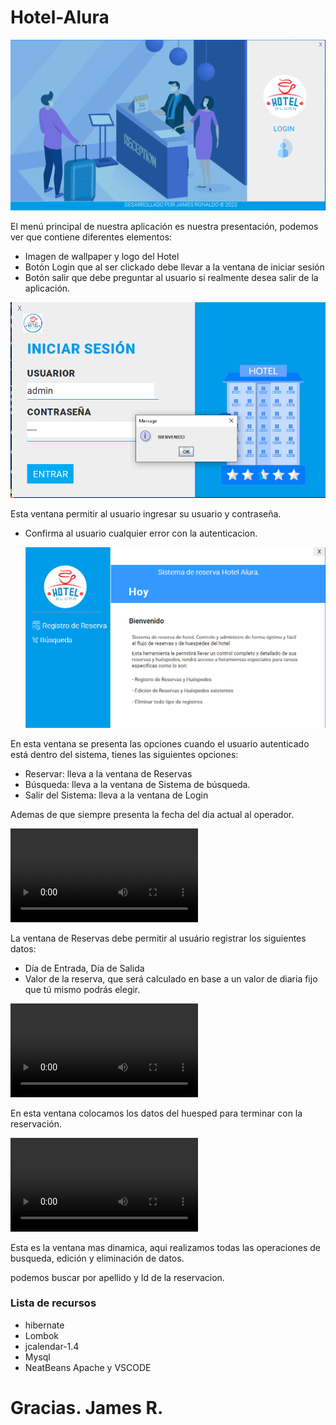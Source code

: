 # Hotel-Alura

![Inicio](<Captura de pantalla 2023-09-16 125047.png>)

El menú principal de nuestra aplicación es nuestra presentación, podemos ver que contiene diferentes elementos:
* Imagen de wallpaper y logo del Hotel
* Botón Login que al ser clickado debe llevar a la ventana de iniciar sesión
* Botón salir que debe preguntar al usuario si realmente desea salir de la aplicación.


![Login](<Captura de pantalla 2023-09-20 102605.png>)

Esta ventana permitir al usuario ingresar su usuario y contraseña.
* Confirma al usuario cualquier error con la autenticacion.
  


  ![Menu de Usuario](MnUsuario.png)

En esta ventana se presenta las opciones cuando el usuario autenticado está dentro del sistema, tienes las siguientes opciones:

* Reservar: lleva a la ventana de Reservas
* Búsqueda: lleva a la ventana de Sistema de búsqueda.
* Salir del Sistema: lleva a la ventana de Login

Ademas de que siempre presenta la fecha del dia actual al operador.

<video src="2023-09-20%2010-33-46.mp4" controls title="Reservación"></video>

La ventana de Reservas debe permitir al usuário registrar los siguientes datos:

* Día de Entrada, Día de Salida
* Valor de la reserva, que será calculado en base a un valor de diaria fijo que tú mismo podrás elegir.



<video src="2023-09-20%2010-34-52.mp4" controls title="Huesped"></video>

En esta ventana colocamos los datos del huesped para terminar con la reservación. 

<video src="2023-09-20%2010-36-29.mp4" controls title="Busqueda"></video>

Esta es la ventana mas dinamica, aqui realizamos todas las operaciones de busqueda, edición y eliminación de datos.

podemos buscar por apellido y Id de la reservacion.

### Lista de recursos
* hibernate
* Lombok
* jcalendar-1.4
* Mysql
* NeatBeans Apache y VSCODE


# Gracias. James R.